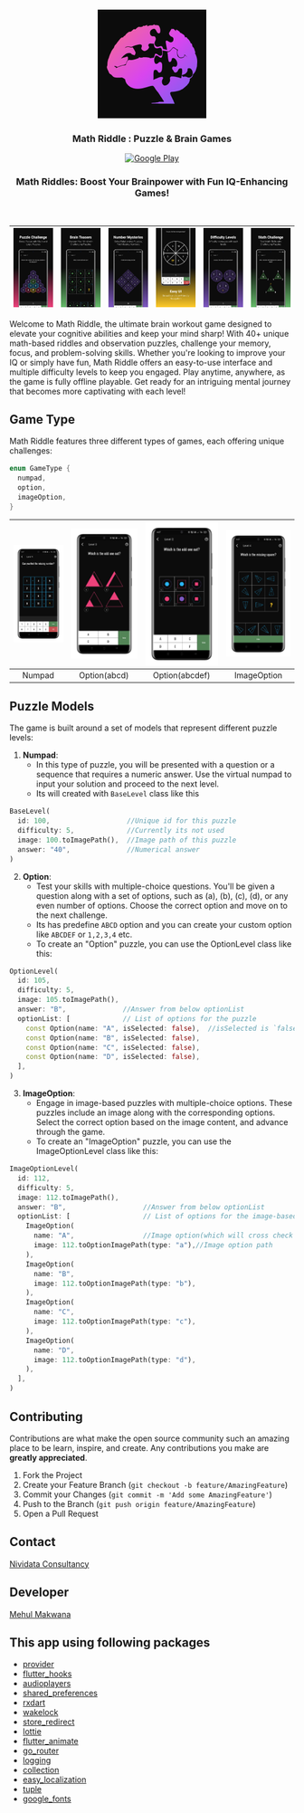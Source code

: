 <br />
<p align="center">
  <a href="https://github.com/jaysavsani07/math-metrix">
    <img src="android/app/src/main/res/mipmap-xxxhdpi/ic_launcher.png">
  </a>

  <h3 align="center">Math Riddle : Puzzle & Brain Games</h3>

  <p align="center">
    <a href="https://play.google.com/store/apps/details?id=com.mathgame.riddles.puzzles.brain.teasers"><img src="https://github.com/Volorf/Badges/blob/master/Google%20Play/Google%20Play%20Badge.png" height="60" alt="Google Play" title="Math Riddle"/></a>
  </p>
</p>

<h3 align="center">Math Riddles: Boost Your Brainpower with Fun IQ-Enhancing Games!</h3>
<br />

| <img src="screenshots/Android-Screen-01.webp"> | <img src="screenshots/Android-Screen-02.webp"> | <img src="screenshots/Android-Screen-03.webp"> | <img src="screenshots/Android-Screen-06.webp">  | <img src="screenshots/Android-Screen-05.webp"> | <img src="screenshots/Android-Screen-07.webp"> |
|:-------------------------------------------------------------------------------------------:|:---:|:---:|:---:|:---:|:---:|

Welcome to Math Riddle, the ultimate brain workout game designed to elevate your cognitive abilities and keep your mind sharp! With 40+ unique math-based riddles and observation puzzles, challenge your memory, focus, and problem-solving skills. Whether you're looking to improve your IQ or simply have fun, Math Riddle offers an easy-to-use interface and multiple difficulty levels to keep you engaged. Play anytime, anywhere, as the game is fully offline playable. Get ready for an intriguing mental journey that becomes more captivating with each level!

## Game Type
Math Riddle features three different types of games, each offering unique challenges:
```dart
enum GameType {
  numpad,
  option,
  imageOption,
}
```
| <img src="screenshots/Screenshot-01.webp"> | <img src="screenshots/Screenshot-03.webp"> | <img src="screenshots/Screenshot-02.webp"> | <img src="screenshots/Screenshot-04.webp">  |
|:-------------------------------------------------------------------------------------------:|:---:|:---:|:---:|
| Numpad | Option(abcd) | Option(abcdef) | ImageOption  |


## Puzzle Models
The game is built around a set of models that represent different puzzle levels:
1. **Numpad**:
    - In this type of puzzle, you will be presented with a question or a sequence that requires a numeric answer. Use the virtual numpad to input your solution and proceed to the next level.
    - Its will created with `BaseLevel` class like this
```dart
BaseLevel(
  id: 100,                   //Unique id for this puzzle
  difficulty: 5,             //Currently its not used 
  image: 100.toImagePath(),  //Image path of this puzzle
  answer: "40",              //Numerical answer
)
```
2. **Option**:
    - Test your skills with multiple-choice questions. You'll be given a question along with a set of options, such as (a), (b), (c), (d), or any even number of options. Choose the correct option and move on to the next challenge.
    - Its has predefine `ABCD` option and you can create your custom option like `ABCDEF` or `1,2,3,4` etc.
    - To create an "Option" puzzle, you can use the OptionLevel class like this:
```dart
OptionLevel(
  id: 105,
  difficulty: 5,
  image: 105.toImagePath(),
  answer: "B",              //Answer from below optionList
  optionList: [             // List of options for the puzzle
    const Option(name: "A", isSelected: false),  //isSelected is `false` by default
    const Option(name: "B", isSelected: false),
    const Option(name: "C", isSelected: false),
    const Option(name: "D", isSelected: false),
  ],
)
```
3. **ImageOption**:
    - Engage in image-based puzzles with multiple-choice options. These puzzles include an image along with the corresponding options. Select the correct option based on the image content, and advance through the game.
    - To create an "ImageOption" puzzle, you can use the ImageOptionLevel class like this:
```dart
ImageOptionLevel(
  id: 112,
  difficulty: 5,
  image: 112.toImagePath(),
  answer: "B",                   //Answer from below optionList
  optionList: [                  // List of options for the image-based puzzle
    ImageOption(
      name: "A",                 //Image option(which will cross check with answer)         
      image: 112.toOptionImagePath(type: "a"),//Image option path
    ),
    ImageOption(
      name: "B",
      image: 112.toOptionImagePath(type: "b"),
    ),
    ImageOption(
      name: "C",
      image: 112.toOptionImagePath(type: "c"),
    ),
    ImageOption(
      name: "D",
      image: 112.toOptionImagePath(type: "d"),
    ),
  ],
)
```

<!-- CONTRIBUTING -->
## Contributing

Contributions are what make the open source community such an amazing place to be learn, inspire, and create. Any contributions you make are **greatly appreciated**.

1. Fork the Project
2. Create your Feature Branch (`git checkout -b feature/AmazingFeature`)
3. Commit your Changes (`git commit -m 'Add some AmazingFeature'`)
4. Push to the Branch (`git push origin feature/AmazingFeature`)
5. Open a Pull Request

<!-- CONTACT -->
## Contact

[Nividata Consultancy](https://www.nividata.com/contact/)

## Developer

[Mehul Makwana](https://www.linkedin.com/in/mehul-makwana-430326b9/)

<!-- ACKNOWLEDGEMENTS -->
## This app using following packages

* [provider](https://pub.dev/packages/provider)
* [flutter_hooks](https://pub.dev/packages/flutter_hooks)
* [audioplayers](https://pub.dev/packages/audioplayers)
* [shared_preferences](https://pub.dev/packages/shared_preferences)
* [rxdart](https://pub.dev/packages/rxdart)
* [wakelock](https://pub.dev/packages/wakelock)
* [store_redirect](https://pub.dev/packages/store_redirect)
* [lottie](https://pub.dev/packages/lottie)
* [flutter_animate](https://pub.dev/packages/flutter_animate)
* [go_router](https://pub.dev/packages/go_router)
* [logging](https://pub.dev/packages/logging)
* [collection](https://pub.dev/packages/collection)
* [easy_localization](https://pub.dev/packages/easy_localization)
* [tuple](https://pub.dev/packages/tuple)
* [google_fonts](https://pub.dev/packages/google_fonts)
